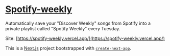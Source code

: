 # [Spotify-weekly](https://spotify-weekly.vercel.app/)

Automatically save your "Discover Weekly" songs from Spotify into a private playlist
called "Spotify Weekly" every Tuesday.

Site: [https://spotify-weekly.vercel.app/](https://spotify-weekly.vercel.app/)

This is a [Next.js](https://nextjs.org/) project bootstrapped with [`create-next-app`](https://github.com/vercel/next.js/tree/canary/packages/create-next-app).
